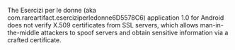 The Esercizi per le donne (aka com.rareartifact.eserciziperledonne6D5578C6) application 1.0 for Android does not verify X.509 certificates from SSL servers, which allows man-in-the-middle attackers to spoof servers and obtain sensitive information via a crafted certificate.